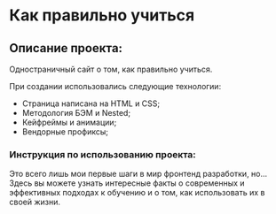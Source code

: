 # Как правильно учиться
## Описание проекта:
Одностраничный сайт о том, как правильно учиться.

При создании использовались следующие технологии:
* Страница написана на HTML и CSS;
* Методология БЭМ и  Nested;
* Кейфреймы и анимации;
* Вендорные профиксы;
### Инструкция по использованию проекта:
Это всего лишь мои первые шаги в мир фронтенд разработки, но...
Здесь вы можете узнать интересные факты о современных и эффективных подходах к обучению и о том, как использовать их в своей жизни.
